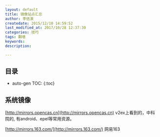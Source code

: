 ```yaml
---
layout: default
title: 镜像站点汇总
author: 李佶澳
createdate: 2015/12/10 14:59:52
last_modified_at: 2017/10/28 12:37:30
categories: 技巧
tags: 翻墙
keywords:
description: 

---
```


## 目录
* auto-gen TOC:
{:toc}

## 系统镜像

[http://mirrors.opencas.cn](http://mirrors.opencas.cn)   v2ex上看到的，中科院的, 有android、epel等常用资源。

[http://mirrors.163.com/](http://mirrors.163.com/) 网易163
